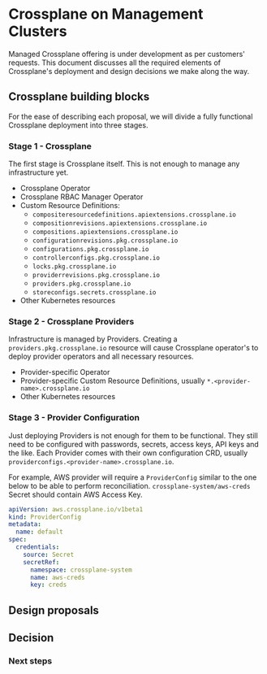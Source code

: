 # Crossplane on Management Clusters

Managed Crossplane offering is under development as per customers' requests.
This document discusses all the required elements of Crossplane's deployment
and design decisions we make along the way.

## Crossplane building blocks

For the ease of describing each proposal, we will divide a fully functional
Crossplane deployment into three stages.

### Stage 1 - Crossplane

The first stage is Crossplane itself. This is not enough to manage any
infrastructure yet.

- Crossplane Operator
- Crossplane RBAC Manager Operator
- Custom Resource Definitions:
  - `compositeresourcedefinitions.apiextensions.crossplane.io`
  - `compositionrevisions.apiextensions.crossplane.io`
  - `compositions.apiextensions.crossplane.io`
  - `configurationrevisions.pkg.crossplane.io`
  - `configurations.pkg.crossplane.io`
  - `controllerconfigs.pkg.crossplane.io`
  - `locks.pkg.crossplane.io`
  - `providerrevisions.pkg.crossplane.io`
  - `providers.pkg.crossplane.io`
  - `storeconfigs.secrets.crossplane.io`
- Other Kubernetes resources

### Stage 2 - Crossplane Providers

Infrastructure is managed by Providers. Creating a
`providers.pkg.crossplane.io` resource will cause Crossplane operator's to
deploy provider operators and all necessary resources.

- Provider-specific Operator
- Provider-specific Custom Resource Definitions, usually
`*.<provider-name>.crossplane.io`
- Other Kubernetes resources

### Stage 3 - Provider Configuration

Just deploying Providers is not enough for them to be functional. They still
need to be configured with passwords, secrets, access keys, API keys and the
like. Each Provider comes with their own configuration CRD, usually
`providerconfigs.<provider-name>.crossplane.io`.

For example, AWS provider will require a `ProviderConfig` similar to the one
below to be able to perform reconciliation. `crossplane-system/aws-creds`
Secret should contain AWS Access Key.

```yaml
apiVersion: aws.crossplane.io/v1beta1
kind: ProviderConfig
metadata:
  name: default
spec:
  credentials:
    source: Secret
    secretRef:
      namespace: crossplane-system
      name: aws-creds
      key: creds
```

## Design proposals

## Decision

### Next steps
